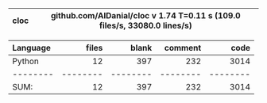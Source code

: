 cloc|github.com/AlDanial/cloc v 1.74  T=0.11 s (109.0 files/s, 33080.0 lines/s)
--- | ---

Language|files|blank|comment|code
:-------|-------:|-------:|-------:|-------:
Python|12|397|232|3014
--------|--------|--------|--------|--------
SUM:|12|397|232|3014
